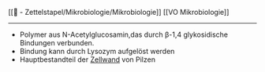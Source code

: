 [[📄 - Zettelstapel/Mikrobiologie/Mikrobiologie]] [[VO Mikrobiologie]] 

---

- Polymer aus N-Acetylglucosamin,das durch β-1,4 glykosidische Bindungen verbunden. 
- Bindung  kann durch Lysozym aufgelöst  werden  
- Hauptbestandteil der [Zellwand](Biologie-Bachelor/Mikrobiologie/Eukaryoten/Pilze-(Fungi,-Mycota)/Zellwand.md)  von Pilzen
